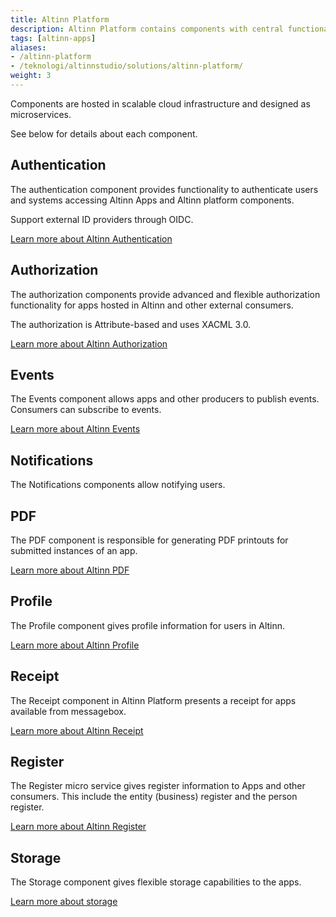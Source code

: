 ```yaml
---
title: Altinn Platform
description: Altinn Platform contains components with central functionality for apps hosted in Altinn and other consumers.
tags: [altinn-apps]
aliases:
- /altinn-platform
- /teknologi/altinnstudio/solutions/altinn-platform/
weight: 3
---
```


Components are hosted in scalable cloud infrastructure and designed as microservices. 

See below for details about each component.

## Authentication

The authentication component provides functionality to authenticate users and systems accessing Altinn Apps and Altinn platform components.

Support external ID providers through OIDC.

[Learn more about Altinn Authentication](authentication)


## Authorization

The authorization components provide advanced and flexible authorization functionality for apps hosted in Altinn and other external consumers. 

The authorization is Attribute-based and uses XACML 3.0.

[Learn more about Altinn Authorization](/authorization)

## Events 

The Events component allows apps and other producers to publish events. Consumers can subscribe to events.

[Learn more about Altinn Events](events)


## Notifications

The Notifications components allow notifying users. 

## PDF

The PDF component is responsible for generating PDF printouts for submitted instances of an app.

[Learn more about Altinn PDF](pdf)

## Profile

The Profile component gives profile information for users in Altinn.

[Learn more about Altinn Profile](profile)

## Receipt

The Receipt component in Altinn Platform presents a receipt for apps available from messagebox.

[Learn more about Altinn Receipt](receipt)

## Register

The Register micro service gives register information to Apps and other consumers. This include the entity (business) register and the
person register.

[Learn more about Altinn Register](register)


## Storage

The Storage component gives flexible storage capabilities to the apps.

[Learn more about storage](storage)


